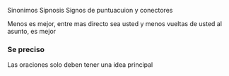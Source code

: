 Sinonimos
Sipnosis
Signos de puntuacuion y conectores

Menos es mejor, entre mas directo sea usted y menos vueltas de usted al asunto, es mejor

### Se preciso
Las oraciones solo deben tener una idea principal